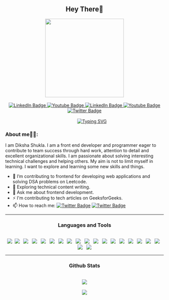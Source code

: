 <h2 align="center"> Hey There👋 </h2>
<div id="header" align="center">
  <img src="https://media.giphy.com/media/eIcJtfTtgJrsH6BjZO/giphy.gif" width="250"/>
</div>
<br>
<div id="badges" align="center">
  <a href="https://www.linkedin.com/in/diksha-shukla-98aa1a196/">
    <img src="https://img.shields.io/badge/LinkedIn-blue?style=for-the-badge&logo=linkedin&logoColor=white" alt="LinkedIn Badge"/>
  </a>
  <a href="https://github.com/dikshashukla455">
    <img src="https://img.shields.io/badge/Github-black?style=for-the-badge&logo=github&logoColor=white" alt="Youtube Badge"/>
  </a>
  <a href="https://leetcode.com/dikshashukla455/">
    <img src="https://img.shields.io/badge/LeetCode-000000?style=for-the-badge&logo=LeetCode&logoColor=#d16c06" alt="LinkedIn Badge"/>
  </a>
  <a href="https://www.instagram.com/dikshashukla455/">
    <img src="https://img.shields.io/badge/Instagram-E4405F?style=for-the-badge&logo=instagram&logoColor=white" alt="Youtube Badge"/>
  </a>
    <a href="mailto:deekshashukla03102001@gmail.com">
    <img src="https://img.shields.io/badge/Gmail-D14836?style=for-the-badge&logo=gmail&logoColor=white" alt="Twitter Badge"/>
  </a>
</div>
<br>
<div align="center">
&nbsp;&nbsp;&nbsp;&nbsp;&nbsp;&nbsp;&nbsp;&nbsp;&nbsp;&nbsp;&nbsp;&nbsp;<a href="https://git.io/typing-svg"><img src="https://readme-typing-svg.demolab.com?font=Fira+Code&pause=1000&color=F7C819&width=435&lines=I+build+things+on+the+web%F0%9F%92%BB" alt="Typing SVG" /></a>
  </div>
  
<h3>About me👩‍💻:</h3>

I am Diksha Shukla. I am a front end developer and programmer eager to contribute to team success through hard work, attention to detail and excellent organizational skills. I am passionate about solving interesting technical challenges and helping others. My aim is not to limit myself in learning. I want to explore and learning some new skills and things. 

- 🔭 I’m contributing to frontend for developing web applications and solving DSA problems on Leetcode.
- 🌱 Exploring technical content writing.
- 💬 Ask me about frontend development.
- ⚡ I'm contributing to tech articles on GeeksforGeeks.
- 📫 How to reach me:    <a href="https://www.linkedin.com/in/diksha-shukla-98aa1a196/"><img src="https://img.shields.io/badge/LinkedIn-blue?style=for-the-badge&logo=linkedin&logoColor=white&style=flat" alt="Twitter Badge"/></a>   <a href="mailto:deekshashukla03102001@gmail.com">
    <img src="https://img.shields.io/badge/Gmail-D14836?style=for-the-badge&logo=gmail&logoColor=white&style=flat" alt="Twitter Badge"/>
  </a>
<hr>
<h3 align="center">Languages and Tools</h3>
<br>
<div align="center">
<img src="https://img.shields.io/badge/C%2B%2B-00599C?style=for-the-badge&logo=c%2B%2B&logoColor=white" />&nbsp;&nbsp;<img src="https://img.shields.io/badge/C-00599C?style=for-the-badge&logo=c&logoColor=white" />&nbsp;&nbsp;
<img src="https://img.shields.io/badge/HTML5-E34F26?style=for-the-badge&logo=html5&logoColor=white" />&nbsp;&nbsp;
<img src="https://img.shields.io/badge/CSS3-1572B6?style=for-the-badge&logo=css3&logoColor=white" />&nbsp;&nbsp;
<img src="https://img.shields.io/badge/JavaScript-F7DF1E?style=for-the-badge&logo=javascript&logoColor=black" />&nbsp;&nbsp;
<img src="https://img.shields.io/badge/React-20232A?style=for-the-badge&logo=react&logoColor=61DAFB" />&nbsp;&nbsp;
<img src="https://img.shields.io/badge/Tailwind_CSS-38B2AC?style=for-the-badge&logo=tailwind-css&logoColor=white" />&nbsp;&nbsp;
<img src="https://img.shields.io/badge/Bootstrap-563D7C?style=for-the-badge&logo=bootstrap&logoColor=white" />&nbsp;&nbsp;
<img src="https://img.shields.io/badge/Material--UI-0081CB?style=for-the-badge&logo=material-ui&logoColor=white" />&nbsp;&nbsp;
<img src="https://img.shields.io/badge/Sass-CC6699?style=for-the-badge&logo=sass&logoColor=white" />&nbsp;&nbsp;
<img src="https://img.shields.io/badge/Redux-593D88?style=for-the-badge&logo=redux&logoColor=white" />&nbsp;&nbsp;
<img src="https://img.shields.io/badge/GIT-E44C30?style=for-the-badge&logo=git&logoColor=white" />&nbsp;&nbsp;
<img src="https://img.shields.io/badge/Microsoft-666666?style=for-the-badge&logo=microsoft&logoColor=white" />&nbsp;&nbsp;
<img src="https://img.shields.io/badge/MySQL-005C84?style=for-the-badge&logo=mysql&logoColor=white" />&nbsp;&nbsp;
<img src="https://img.shields.io/badge/Windows-0078D6?style=for-the-badge&logo=windows&logoColor=white" />&nbsp;&nbsp;
<img src="https://img.shields.io/badge/Firebase-039BE5?style=for-the-badge&logo=Firebase&logoColor=white" />&nbsp;&nbsp;
<img src="https://img.shields.io/badge/Postman-FF6C37.svg?style=for-the-badge&logo=Postman&logoColor=white" />&nbsp;&nbsp;
<img src="https://img.shields.io/badge/JSON-000000.svg?style=for-the-badge&logo=JSON&logoColor=white" />&nbsp;&nbsp;
<img src="https://img.shields.io/badge/Visual%20Studio%20Code-007ACC.svg?style=for-the-badge&logo=Visual-Studio-Code&logoColor=white">&nbsp;&nbsp;
<img src="https://img.shields.io/badge/Jest-C21325.svg?style=for-the-badge&logo=Jest&logoColor=white" />
 
  </div>
  <hr>
<h3 align="center">Github Stats</h3>
<br>
<div align="center">
<img src="https://github-readme-stats.vercel.app/api?username=dikshashukla455&count_private=true&theme=radical&show_icons=true"/>
  <br>
  <br>
  <img src="https://github-readme-stats.vercel.app/api/top-langs/?username=dikshashukla455&layout=compact&theme=tokyonight"/></div>
